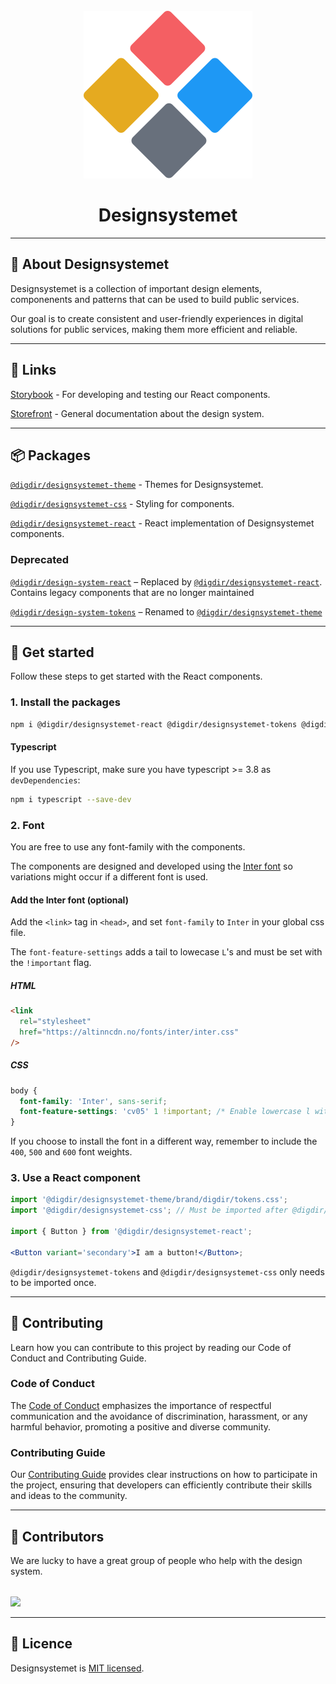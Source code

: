 <br>
<div align="center">
    <img alt="Designsystemet logo" src="assets/img/logo.svg">
</div>

<h1 align="center">
    Designsystemet
</h1>

<div align="center">

---

</div>

## 📖 About Designsystemet

Designsystemet is a collection of important design elements, componenents and patterns that can be used to build public services.

Our goal is to create consistent and user-friendly experiences in digital solutions for public services, making them more efficient and reliable.

---

## 🔗 Links

[Storybook](https://storybook.designsystemet.no/) - For developing and testing our React components.

[Storefront](https://designsystemet.no/) - General documentation about the design system.

---

## 📦 Packages

[`@digdir/designsystemet-theme`](https://www.npmjs.com/package/@digdir/designsystemet-theme) - Themes for Designsystemet.

[`@digdir/designsystemet-css`](https://www.npmjs.com/package/@digdir/designsystemet-css) - Styling for components.

[`@digdir/designsystemet-react`](https://www.npmjs.com/package/@digdir/designsystemet-react) - React implementation of Designsystemet components.

### Deprecated

[`@digdir/design-system-react`](https://www.npmjs.com/package/@digdir/design-system-react) – Replaced by [`@digdir/designsystemet-react`](https://www.npmjs.com/package/@digdir/designsystemet-react). Contains legacy components that are no longer maintained

[`@digdir/design-system-tokens`](https://www.npmjs.com/package/@digdir/design-system-tokens) – Renamed to [`@digdir/designsystemet-theme`](https://www.npmjs.com/package/@digdir/designsystemet-theme)

---

## 🚀 Get started

Follow these steps to get started with the React components.

### 1. Install the packages

```sh
npm i @digdir/designsystemet-react @digdir/designsystemet-tokens @digdir/designsystemet-css
```

#### Typescript

If you use Typescript, make sure you have typescript >= 3.8 as `devDependencies`:

```sh
npm i typescript --save-dev
```

### 2. Font

You are free to use any font-family with the components.

The components are designed and developed using the [Inter font](https://github.com/rsms/inter) so variations might occur if a different font is used.

#### Add the Inter font (optional)

Add the `<link>` tag in `<head>`, and set `font-family` to `Inter` in your global css file.

The `font-feature-settings` adds a tail to lowecase `L`'s and must be set with the `!important` flag.

##### HTML

```html
<link
  rel="stylesheet"
  href="https://altinncdn.no/fonts/inter/inter.css"
/>
```

##### CSS

```css
body {
  font-family: 'Inter', sans-serif;
  font-feature-settings: 'cv05' 1 !important; /* Enable lowercase l with tail */
}
```

If you choose to install the font in a different way, remember to include the `400`, `500` and `600` font weights.

### 3. Use a React component

```jsx
import '@digdir/designsystemet-theme/brand/digdir/tokens.css';
import '@digdir/designsystemet-css'; // Must be imported after @digdir/designsystemet-theme

import { Button } from '@digdir/designsystemet-react';

<Button variant='secondary'>I am a button!</Button>;
```

`@digdir/designsystemet-tokens` and `@digdir/designsystemet-css` only needs to be imported once.

---

## 🫶 Contributing

Learn how you can contribute to this project by reading our Code of Conduct and Contributing Guide.

### Code of Conduct

The [Code of Conduct](./CODE_OF_CONDUCT.md) emphasizes the importance of respectful communication and the avoidance of discrimination, harassment, or any harmful behavior, promoting a positive and diverse community.

### Contributing Guide

Our [Contributing Guide](./CONTRIBUTING.md) provides clear instructions on how to participate in the project, ensuring that developers can efficiently contribute their skills and ideas to the community.

---

## 💪 Contributors

We are lucky to have a great group of people who help with the design system.

<a style="margin-top: 32px; display: block;" href="https://github.com/digdir/designsystemet/graphs/contributors">
  <img src="https://contrib.rocks/image?repo=digdir/designsystem" />
</a>

---

## 📃 Licence

Designsystemet is [MIT licensed](./LICENSE).
